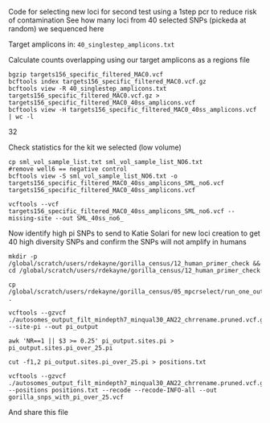 Code for selecting new loci for second test using a 1step pcr to reduce risk of contamination
See how many loci from 40 selected SNPs (pickeda at random) we sequenced here

Target amplicons in: `40_singlestep_amplicons.txt`

Calculate counts overlapping using our target amplicons as a regions file
```
bgzip targets156_specific_filtered_MAC0.vcf
bcftools index targets156_specific_filtered_MAC0.vcf.gz
bcftools view -R 40_singlestep_amplicons.txt targets156_specific_filtered_MAC0.vcf.gz > targets156_specific_filtered_MAC0_40ss_amplicons.vcf
bcftools view -H targets156_specific_filtered_MAC0_40ss_amplicons.vcf | wc -l
```
32

Check statistics for the kit we selected (low volume)
```
cp sml_vol_sample_list.txt sml_vol_sample_list_NO6.txt
#remove well6 == negative control
bcftools view -S sml_vol_sample_list_NO6.txt -o targets156_specific_filtered_MAC0_40ss_amplicons_SML_no6.vcf targets156_specific_filtered_MAC0_40ss_amplicons.vcf

vcftools --vcf targets156_specific_filtered_MAC0_40ss_amplicons_SML_no6.vcf --missing-site --out SML_40ss_no6_
```

Now identify high pi SNPs to send to Katie Solari for new loci creation to get 40 high diversity SNPs and confirm the SNPs will not amplify in humans
```
mkdir -p /global/scratch/users/rdekayne/gorilla_census/12_human_primer_check && cd /global/scratch/users/rdekayne/gorilla_census/12_human_primer_check

cp /global/scratch/users/rdekayne/gorilla_census/05_mpcrselect/run_one_output/10_PlinkLD/autosomes_output_filt_mindepth7_minqual30_AN22_chrrename.pruned.vcf.gz .

vcftools --gzvcf ./autosomes_output_filt_mindepth7_minqual30_AN22_chrrename.pruned.vcf.gz --site-pi --out pi_output

awk 'NR==1 || $3 >= 0.25' pi_output.sites.pi > pi_output.sites.pi_over_25.pi

cut -f1,2 pi_output.sites.pi_over_25.pi > positions.txt

vcftools --gzvcf ./autosomes_output_filt_mindepth7_minqual30_AN22_chrrename.pruned.vcf.gz --positions positions.txt --recode --recode-INFO-all --out gorilla_snps_with_pi_over_25.vcf
```
And share this file

